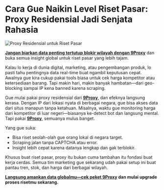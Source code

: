 # Cara Gue Naikin Level Riset Pasar: Proxy Residensial Jadi Senjata Rahasia

![Proxy Residensial untuk Riset Pasar](https://www.ft.com/__origami/service/image/v2/images/raw/ftcms%3A3dc5a87a-53d4-4f00-a166-6c668fc12909?source=next-article&fit=scale-down&quality=highest&width=1440&dpr=1)

**[Jangan biarkan data penting tertutup blokir wilayah dengan 9Proxy](https://the9proxy.short.gy/github-homepage-lily555)** dan buka semua insight global untuk riset pasar yang lebih tajam.

Kalau lo kerja di dunia digital, marketing, atau pengembangan produk, lo pasti tahu pentingnya data real-time buat ngambil keputusan cepat. Awalnya gue kira cukup pakai tools biasa untuk cek harga kompetitor atau ketersediaan barang. Tapi makin hari, makin banyak hambatan—dari geo-blocking sampai IP kena banned karena scraping.

Gue mulai pakai proxy residensial dari **[9Proxy](https://the9proxy.short.gy/github-homepage-lily555)**, dan efeknya langsung kerasa. Dengan IP dari lokasi nyata di berbagai negara, gue bisa akses data dari situs manapun tanpa ketahuan. Misalnya, waktu gue monitoring harga dari kompetitor di luar negeri—biasanya ke-detect bot dan langsung mental. Tapi pakai **[9Proxy](https://the9proxy.short.gy/github-homepage-lily555)**, semuanya mulus banget.

Yang gue suka:
- Bisa riset seolah-olah gue orang lokal di negara target.
- Scraping jalan tanpa CAPTCHA atau error.
- Insight lebih cepat karena datanya lengkap dan gak terblokir.

Khusus buat riset pasar, proxy itu bukan cuma tambahan itu fondasi buat kerja cerdas. Semua tim marketing gue sekarang udah pakai setup ini buat pantau tren, stok, dan harga dari berbagai wilayah.

**[Langsung amankan data globalmu—cek peket 9Proxy](https://the9proxy.short.gy/github-pricing-lily555) dan mulai upgrade proses risetmu sekarang.**
